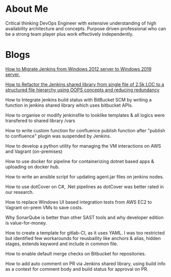 # About Me

Critical thinking DevOps Engineer with extensive understanding of high availability architecture and concepts.
Purpose driven professional who can be a strong team player plus work effectively independently.

# Blogs

[How to Migrate Jenkins from Windows 2012 server to Windows 2019 server.](https://tanmesh.hashnode.dev/migrate-jenkins-from-windows-2012-to-windows-server-2019)

[How to Refactor the Jenkins shared library from single file of 2.5k LOC to a structured file hierarchy using OOPS concepts and reducing redundancy](https://tanmesh.hashnode.dev/create-optimized-jenkins-shared-library)

How to Integrate jenkins build status with BitBucket SCM by writing a function in jenkins shared library which uses bitbucket APIs.

How to organise or modify jenkinsfile to looklike templates & all logics were transfered to shared library /vars 

How to write custom function for confluence publish function after "publish to confluence" plugin was suspended by Jenkins.

How to develop a python utility for managing the VM interactions on AWS and Vagrant (on-premises)

How to use docker for pipeline for containerizing dotnet based apps & uploading on docker hub.

How to write an ansible script for updating agent.jar files on jenkins nodes.

How to use dotCover on C#, .Net pipelines as dotCover was better rated in our research.

How to replace Windows UI based integration tests from AWS EC2 to Vagrant on-prem VMs to save costs.

Why SonarQube is better than other SAST tools and why developer edition is value-for-money.

How to create a template for gitlab-CI, as it uses YAML. I was too restricted but identified few workarounds for reusbaility like anchors & alias, hidden stages, extends keyword and include in common file.

How to enable default merge checks on Bitbucket for repositories.

How to add auto comment on PR via Jenkins shared library, using build info as a context for comment body and build status for approval on PR.
